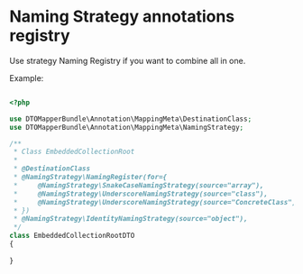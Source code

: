 
# Naming Strategy annotations registry

Use strategy Naming Registry if you want to combine all in one.

Example:
```php

<?php

use DTOMapperBundle\Annotation\MappingMeta\DestinationClass;
use DTOMapperBundle\Annotation\MappingMeta\NamingStrategy;

/**
 * Class EmbeddedCollectionRoot
 *
 * @DestinationClass
 * @NamingStrategy\NamingRegister(for={
 *     @NamingStrategy\SnakeCaseNamingStrategy(source="array"),
 *     @NamingStrategy\UnderscoreNamingStrategy(source="class"),
 *     @NamingStrategy\UnderscoreNamingStrategy(source="ConcreteClass")
 * })
 * @NamingStrategy\IdentityNamingStrategy(source="object"),
 */
class EmbeddedCollectionRootDTO
{
    
}
```